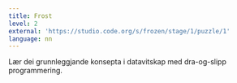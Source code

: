 ```yaml
---
title: Frost
level: 2
external: 'https://studio.code.org/s/frozen/stage/1/puzzle/1'
language: nn
---
```


Lær dei grunnleggjande konsepta i datavitskap med 
dra-og-slipp programmering.
